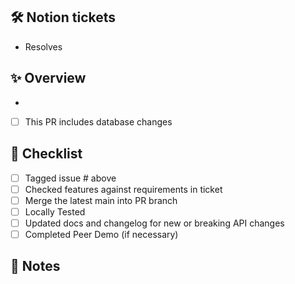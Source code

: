 ## 🛠 Notion tickets
<!--- List notion tickets resolved --->
<!-- [Backend limits](https://www.notion.so/team8s-teamspace/Implement-limits-on-backend-2e270aeec30d418ba7b38aa103ed59ee) -->
* Resolves []()

## ✨ Overview
<!--- Brief description of changes --->
* 

<!--- If there are any database changes, please check the box and describe them --->
- [ ] This PR includes database changes

<!--- Pre-Merge Checklist --->
## 📝 Checklist
- [ ] Tagged issue # above
- [ ] Checked features against requirements in ticket
- [ ] Merge the latest main into PR branch
- [ ] Locally Tested
- [ ] Updated docs and changelog for new or breaking API changes 
- [ ] Completed Peer Demo (if necessary)

## 📝 Notes
<!--- Additional notes about this change --->
